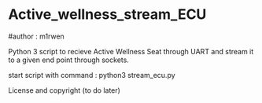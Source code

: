 # Active_wellness_stream_ECU

#author : m1rwen

Python 3 script to recieve Active Wellness Seat through UART and stream it to a given end point through sockets.

start script with command : python3 stream_ecu.py


License and copyright (to do later)
